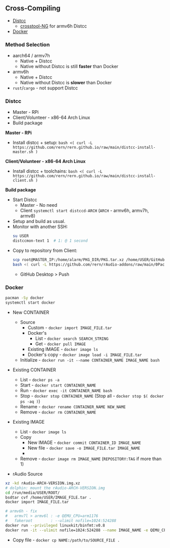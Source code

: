 Cross-Compiling
---
- [Distcc](#distcc)
    - [crosstool-NG](https://github.com/rern/rern.github.io/tree/main/crosstool-NG) for armv6h Distcc
- [Docker](#docker)

### Method Selection
- aarch64 / armv7h
	- Native + Distcc
	- Native without Distcc is still **faster** than Docker
- armv6h
	- Native + Distcc
	- Native without Distcc is **slower** than Docker
- `rust`/`cargo` - not support Distcc

### Distcc
- Master - RPi
- Client/Volunteer - x86-64 Arch Linux
- Build package

**Master - RPi**
- Install distcc + setup: `bash <( curl -L https://github.com/rern/rern.github.io/raw/main/distcc-install-master.sh )`

**Client/Volunteer - x86-64 Arch Linux**
- Install distcc + toolchains: `bash <( curl -L https://github.com/rern/rern.github.io/raw/main/distcc-install-client.sh )`

**Build package**
- Start Distcc
	- Master - No need
	- Client `systemctl start distccd-ARCH` (`ARCH` - armv6h, armv7h, armv8)
- Setup and build as usual.
- Monitor with another SSH: 
	```sh
	su USER
	distccmon-text 1  # 1: @ 1 second
	```
- Copy to repository from Client:
	```sh
	scp root@MASTER_IP:/home/alarm/PKG_DIR/PKG.tar.xz /home/USER/GitHub/rern.github.io/ARCH
	bash <( curl -L https://github.com/rern/rAudio-addons/raw/main/0Packages/repoupdate.sh )	
	```
	- GitHub Desktop > Push

### Docker
```sh
pacman -Sy docker
systemctl start docker
```
- New CONTAINER
	- Source
   		- Custom - `docker import IMAGE_FILE.tar`
	 	- Docker's
     		- List - `docker search SEARCH_STRING`
     		- Get  - `docker pull IMAGE`
  		- Existing IMAGE - `docker image ls`
      	- Docker's copy - `docker image load -i IMAGE_FILE.tar`
 	- Initialize - `docker run -it --name CONTAINER_NAME IMAGE_NAME bash`
- Existing CONTAINER
  	- List  - `docker ps -a`
	- Start - `docker start CONTAINER_NAME`
 	- Run   - `docker exec -it CONTAINER_NAME bash`
    - Stop  - `docker stop CONTAINER_NAME` (Stop all - `docker stop $( docker ps -aq )`)
    - Rename - `docker rename CONTAINER_NAME NEW_NAME`
  	- Remove - `docker rm CONTAINER_NAME`
- Existing IMAGE
  	- List - `docker image ls`
  	- Copy
  		- New IMAGE - `docker commit CONTAINER_ID IMAGE_NAME`
  	  	- New file  - `docker save -o IMAGE_FILE.tar IMAGE_NAME`
  	  	- 
  	- Remove - `docker image rm IMAGE_NAME` (`REPOSITORY:TAG` if more than 1)

- rAudio Source
```sh
xz -kd rAudio-ARCH-VERSION.img.xz
# dolphin: mount the rAudio-ARCH-VERSION.img
cd /run/media/USER/ROOT/
bsdtar cvf /home/USER/IMAGE_FILE.tar .
docker import IMAGE_FILE.tar

# armv6h - fix
#	armv7l > armv6l : -e QEMU_CPU=arm1176
#	fakeroot        : --ulimit nofile=1024:524288
docker run --privileged linuxkit/binfmt:v0.8
docker run -it --ulimit nofile=1024:524288 --name IMAGE_NAME -e QEMU_CPU=arm1176 ARCH bash
```

- Copy file - `docker cp NAME:/path/to/SOURCE_FILE .`
